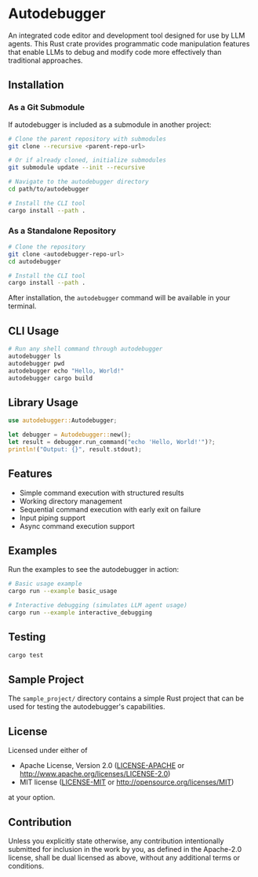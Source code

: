# Autodebugger

An integrated code editor and development tool designed for use by LLM agents. This Rust crate provides programmatic code manipulation features that enable LLMs to debug and modify code more effectively than traditional approaches.

## Installation

### As a Git Submodule

If autodebugger is included as a submodule in another project:

```bash
# Clone the parent repository with submodules
git clone --recursive <parent-repo-url>

# Or if already cloned, initialize submodules
git submodule update --init --recursive

# Navigate to the autodebugger directory
cd path/to/autodebugger

# Install the CLI tool
cargo install --path .
```

### As a Standalone Repository

```bash
# Clone the repository
git clone <autodebugger-repo-url>
cd autodebugger

# Install the CLI tool
cargo install --path .
```

After installation, the `autodebugger` command will be available in your terminal.

## CLI Usage

```bash
# Run any shell command through autodebugger
autodebugger ls
autodebugger pwd
autodebugger echo "Hello, World!"
autodebugger cargo build
```

## Library Usage

```rust
use autodebugger::Autodebugger;

let debugger = Autodebugger::new();
let result = debugger.run_command("echo 'Hello, World!'")?;
println!("Output: {}", result.stdout);
```

## Features

- Simple command execution with structured results
- Working directory management
- Sequential command execution with early exit on failure
- Input piping support
- Async command execution support

## Examples

Run the examples to see the autodebugger in action:

```bash
# Basic usage example
cargo run --example basic_usage

# Interactive debugging (simulates LLM agent usage)
cargo run --example interactive_debugging
```

## Testing

```bash
cargo test
```

## Sample Project

The `sample_project/` directory contains a simple Rust project that can be used for testing the autodebugger's capabilities.

## License

Licensed under either of

 * Apache License, Version 2.0
   ([LICENSE-APACHE](LICENSE-APACHE) or http://www.apache.org/licenses/LICENSE-2.0)
 * MIT license
   ([LICENSE-MIT](LICENSE-MIT) or http://opensource.org/licenses/MIT)

at your option.

## Contribution

Unless you explicitly state otherwise, any contribution intentionally submitted
for inclusion in the work by you, as defined in the Apache-2.0 license, shall be
dual licensed as above, without any additional terms or conditions.